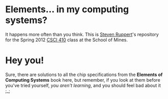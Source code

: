 # Elements... in my computing systems?

It happens more often than you think. This is [Steven
Ruppert](https://github.com/blendmaster)'s repository for the Spring 2012 [CSCI
410](http://mines.humanoriented.com/classes/2012/spring/csci410/) class at the
School of Mines.

# Hey you!

Sure, there are solutions to all the chip specifications from the **Elements of
Computing Systems** book here, but remember, if you look at them before you've
tried yourself, *you aren't learning*, and you should feel bad about it ;_;

